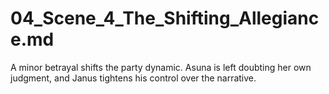 # 04_Scene_4_The_Shifting_Allegiance.md
A minor betrayal shifts the party dynamic. Asuna is left doubting her own judgment, and Janus tightens his control over the narrative.
